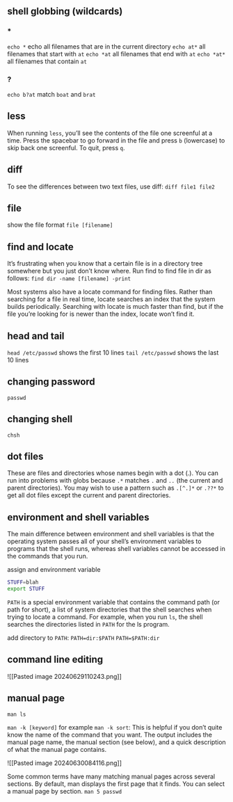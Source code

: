 ## shell globbing (wildcards)
### *
`echo *` echo all filenames that are in the current directory
`echo at*` all filenames that start with `at`
`echo *at` all filenames that end with `at`
`echo *at*` all filenames that contain `at`
### ?
`echo b?at` match `boat` and `brat`



## less

When running `less`, you’ll see the contents of the file one screenful at a time.
Press the spacebar to go forward in the file and press `b` (lowercase) to skip back one screenful. To quit, press `q`.


## diff
To see the differences between two text files, use diff:
`diff file1 file2`


## file
show the file format
`file [filename]`


## find and locate
It’s frustrating when you know that a certain file is in a directory tree somewhere but you just don’t know where. Run find to find file in dir as follows:
`find dir -name [filename] -print`

Most systems also have a locate command for finding files. Rather than searching for a file in real time, locate searches an index that the system builds periodically. Searching with locate is much faster than find, but if the file you’re looking for is newer than the index, locate won’t find it.


## head and tail
`head /etc/passwd` shows the first 10 lines
`tail /etc/passwd` shows the last 10 lines


## changing password
`passwd`


## changing shell
`chsh`


## dot files
These are files and directories whose names begin with a dot (.).
You can run into problems with globs because `.*` matches `.` and `..` (the current and parent directories). You may wish to use a pattern such as `.[^.]*` or `.??*` to get all dot files except the current and parent directories.


## environment and shell variables
The main difference between environment and shell variables is that the operating system passes all of your shell’s environment variables to programs that the shell runs, whereas shell variables cannot be accessed in the commands that you run.

assign and environment variable
```sh
STUFF=blah
export STUFF
```

`PATH` is a special environment variable that contains the command path (or path for short), a list of system directories that the shell searches when trying to locate a command. For example, when you run `ls`, the shell searches the directories listed in `PATH` for the ls program.

add directory to `PATH`:
`PATH=dir:$PATH`
`PATH=$PATH:dir`


## command line editing
![[Pasted image 20240629110243.png]]



## manual page
`man ls`

`man -k [keyword]` for example `man -k sort`:
This is helpful if you don’t quite know the name of the command that you want.
The output includes the manual page name, the manual section (see below), and a quick description of what the manual page contains.

![[Pasted image 20240630084116.png]]

Some common terms have many matching manual pages across several sections. By default, man displays the first page that it finds. You can select a manual page by section.
`man 5 passwd`

